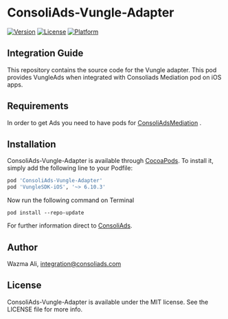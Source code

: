 # ConsoliAds-Vungle-Adapter


[![Version](https://img.shields.io/cocoapods/v/ConsoliAds-Vungle-Adapter.svg?style=flat)](https://cocoapods.org/pods/ConsoliAds-Vungle-Adapter)
[![License](https://img.shields.io/cocoapods/l/ConsoliAds-Vungle-Adapter.svg?style=flat)](https://cocoapods.org/pods/ConsoliAds-Vungle-Adapter)
[![Platform](https://img.shields.io/cocoapods/p/ConsoliAds-Vungle-Adapter.svg?style=flat)](https://cocoapods.org/pods/ConsoliAds-Vungle-Adapter)

## Integration Guide 

This repository contains the source code for the Vungle adapter. This pod provides VungleAds when integrated with Consoliads Mediation pod on iOS apps.


## Requirements

In order to get Ads you need to have pods for [ConsoliAdsMediation](https://github.com/IntegrationConsoliAds/ConsoliAds-Mediation) .

## Installation

ConsoliAds-Vungle-Adapter is available through [CocoaPods](https://cocoapods.org). To install
it, simply add the following line to your Podfile:

```ruby
pod 'ConsoliAds-Vungle-Adapter'
pod 'VungleSDK-iOS', '~> 6.10.3'
```
Now run the following command on Terminal

`pod install --repo-update` 

For further  information direct to [ConsoliAds](https://consoliads.com/knowledge-base-details/#developer-docs).


## Author

Wazma Ali, integration@consoliads.com

## License

ConsoliAds-Vungle-Adapter is available under the MIT license. See the LICENSE file for more info.

